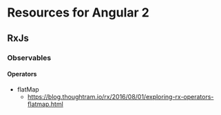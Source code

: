 # Resources for Angular 2

## RxJs

### Observables

#### Operators

* flatMap
  * https://blog.thoughtram.io/rx/2016/08/01/exploring-rx-operators-flatmap.html